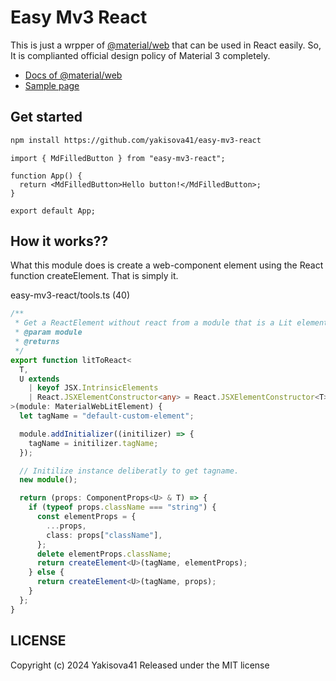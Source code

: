 # Easy Mv3 React

This is just a wrpper of [@material/web](https://github.com/material-components/material-web/) that can be used in React easily.
So, It is complianted official design policy of Material 3 completely.

- [Docs of @material/web](https://material-web.dev/)
- [Sample page](https://yakisova41.github.io/easy-mv3-react/)

## Get started

```sh
npm install https://github.com/yakisova41/easy-mv3-react
```

```tsx
import { MdFilledButton } from "easy-mv3-react";

function App() {
  return <MdFilledButton>Hello button!</MdFilledButton>;
}

export default App;
```

## How it works??

What this module does is create a web-component element using the React function createElement. That is simply it.

easy-mv3-react/tools.ts (40)

```ts
/**
 * Get a ReactElement without react from a module that is a Lit element. (Doesn't use state and useEffect)
 * @param module
 * @returns
 */
export function litToReact<
  T,
  U extends
    | keyof JSX.IntrinsicElements
    | React.JSXElementConstructor<any> = React.JSXElementConstructor<T>
>(module: MaterialWebLitElement) {
  let tagName = "default-custom-element";

  module.addInitializer((initilizer) => {
    tagName = initilizer.tagName;
  });

  // Initilize instance deliberatly to get tagname.
  new module();

  return (props: ComponentProps<U> & T) => {
    if (typeof props.className === "string") {
      const elementProps = {
        ...props,
        class: props["className"],
      };
      delete elementProps.className;
      return createElement<U>(tagName, elementProps);
    } else {
      return createElement<U>(tagName, props);
    }
  };
}
```

## LICENSE

Copyright (c) 2024 Yakisova41
Released under the MIT license
